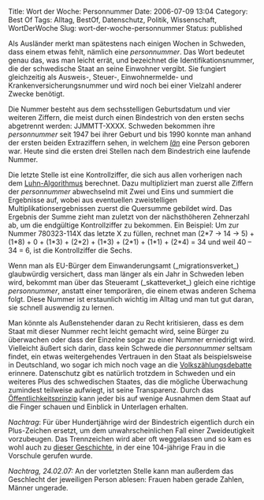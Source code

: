 Title: Wort der Woche: Personnummer
Date: 2006-07-09 13:04
Category: Best Of
Tags: Alltag, BestOf, Datenschutz, Politik, Wissenschaft, WortDerWoche
Slug: wort-der-woche-personnummer
Status: published

Als Ausländer merkt man spätestens nach einigen Wochen in Schweden, dass
einem etwas fehlt, nämlich eine *personnummer*. Das Wort bedeutet genau
das, was man leicht errät, und bezeichnet die Identifikationsnummer, die
der schwedische Staat an seine Einwohner vergibt. Sie fungiert
gleichzeitig als Ausweis-, Steuer-, Einwohnermelde- und
Krankenversicherungsnummer und wird noch bei einer Vielzahl anderer
Zwecke benötigt.

Die Nummer besteht aus dem sechsstelligen Geburtsdatum und vier weiteren
Ziffern, die meist durch einen Bindestrich von den ersten sechs
abgetrennt werden: JJMMTT-XXXX. Schweden bekommen ihre *personnummer*
seit 1947 bei ihrer Geburt und bis 1990 konnte man anhand der ersten
beiden Extraziffern sehen, in welchem
[*län*](http://de.wikipedia.org/wiki/L%C3%A4n) eine Person geboren war.
Heute sind die ersten drei Stellen nach dem Bindestrich eine laufende
Nummer.

Die letzte Stelle ist eine Kontrollziffer, die sich aus allen vorherigen
nach dem
[Luhn-Algorithmus](http://de.wikipedia.org/wiki/Luhn-Algorithmus)
berechnet. Dazu multipliziert man zuerst alle Ziffern der *personnummer*
abwechselnd mit Zwei und Eins und summiert die Ergebnisse auf, wobei aus
eventuellen zweistelligen Multiplikationsergebnissen zuerst die
Quersumme gebildet wird. Das Ergebnis der Summe zieht man zuletzt von
der nächsthöheren Zehnerzahl ab, um die endgültige Kontrollziffer zu
bekommen. Ein Beispiel: Um zur Nummer 780323-114X das letzte X zu
füllen, rechnet man (2\*7 → 14 → 5) + (1\*8) + 0 + (1\*3) + (2\*2) +
(1\*3) + (2\*1) + (1\*1) + (2\*4) = 34 und weil 40 – 34 = 6, ist die
Kontrollziffer die Sechs.

Wenn man als EU-Bürger dem Einwanderungsamt (\_migrationsverket\_)
glaubwürdig versichert, dass man länger als ein Jahr in Schweden leben
wird, bekommt man über das Steueramt (\_skatteverket\_) gleich eine
richtige *personnummer*, anstatt einer temporären, die einem etwas
anderen Schema folgt. Diese Nummer ist erstaunlich wichtig im Alltag und
man tut gut daran, sie schnell auswendig zu lernen.

Man könnte als Außenstehender daran zu Recht kritisieren, dass es dem
Staat mit dieser Nummer recht leicht gemacht wird, seine Bürger zu
überwachen oder dass der Einzelne sogar zu einer Nummer erniedrigt wird.
Vielleicht äußert sich darin, dass kein Schwede die *personnummer*
seltsam findet, ein etwas weitergehendes Vertrauen in den Staat als
beispielsweise in Deutschland, wo sogar ich mich noch vage an die
[Volkszählungsdebatte](http://de.wikipedia.org/wiki/Volksz%C3%A4hlung_in_der_Bundesrepublik_Deutschland_%281987%29)
erinnere. Datenschutz gibt es natürlich trotzdem in Schweden und ein
weiteres Plus des schwedischen Staates, das die mögliche Überwachung
zumindest teilweise aufwiegt, ist seine Transparenz. Durch das
[Öffentlichkeitsprinzip](http://www.fiket.de/2006/08/13/wort-der-woche-offentlighetsprincipen/)
kann jeder bis auf wenige Ausnahmen dem Staat auf die Finger schauen und
Einblick in Unterlagen erhalten.

*Nachtrag*: Für über Hundertjährige wird der Bindestrich eigentlich
durch ein Plus-Zeichen ersetzt, um dem unwahrscheinlichen Fall einer
Zweideutigkeit vorzubeugen. Das Trennzeichen wird aber oft weggelassen
und so kam es wohl auch zu [dieser
Geschichte](http://hejsverige.blogspot.com/2006/07/104-jhrige-soll-auf-die-schulbank.html),
in der eine 104-jährige Frau in die Vorschule gerufen wurde.

*Nachtrag, 24.02.07:* An der vorletzten Stelle kann man außerdem das
Geschlecht der jeweiligen Person ablesen: Frauen haben gerade Zahlen,
Männer ungerade.

